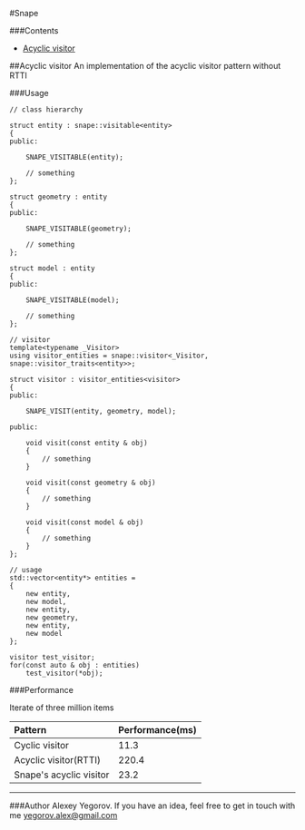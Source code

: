 #Snape

###Contents
* [Acyclic visitor](#acyclic-visitor)


##Acyclic visitor
An implementation of the acyclic visitor pattern without RTTI

###Usage

```
// class hierarchy

struct entity : snape::visitable<entity>
{
public:

    SNAPE_VISITABLE(entity);

    // something
};

struct geometry : entity
{
public:

    SNAPE_VISITABLE(geometry);

    // something      
};

struct model : entity
{
public:

    SNAPE_VISITABLE(model);

    // something      
};

// visitor
template<typename _Visitor>
using visitor_entities = snape::visitor<_Visitor, snape::visitor_traits<entity>>;

struct visitor : visitor_entities<visitor>
{
public:

    SNAPE_VISIT(entity, geometry, model);

public:

    void visit(const entity & obj)
    {
        // something
    }

    void visit(const geometry & obj)
    {
        // something
    }

    void visit(const model & obj)
    {
        // something
    }
};

// usage
std::vector<entity*> entities =
{
    new entity,
    new model,
    new entity,
    new geometry,
    new entity,
    new model
};

visitor test_visitor;
for(const auto & obj : entities)
    test_visitor(*obj);

```

###Performance

Iterate of three million items

| Pattern | Performance(ms) |
| :--- | :--- |
| Cyclic visitor | 11.3 |
| Acyclic visitor(RTTI) | 220.4 |
| Snape's acyclic visitor | 23.2 |

-----------------
###Author
Alexey Yegorov.
If you have an idea, feel free to get in touch with me yegorov.alex@gmail.com
